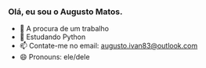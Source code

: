 ### Olá, eu sou o Augusto Matos.

- 🔭 A procura de um trabalho
- 🌱 Estudando Python
- 📫 Contate-me no email: augusto.ivan83@outlook.com
- 😄 Pronouns: ele/dele

##
